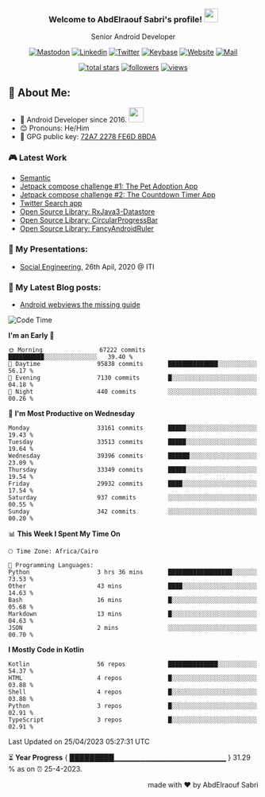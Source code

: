 
<!--
  Title: Senior Android Developer @Storyteller
  Description: Google Certified Associate Android Developer, Clean code, TDD, CICD with knowledge in cybersecurity. 
  Author: abd3lraouf, AbdElraouf Sabri
  -->

<h3 align="center">
  Welcome to AbdElraouf Sabri's profile! 
  <img src="https://media.giphy.com/media/hvRJCLFzcasrR4ia7z/giphy.gif" width="28">
</h3>

<p align='center'>
    Senior Android Developer
</p>

<!-- Social icons section -->
<p align='center'>
      <a href="https://androiddev.social/@abd3lraouf" rel="me"><img src="https://custom-icon-badges.herokuapp.com/badge/-mastodon-black?style=for-the-badge&amp;logo=Mastodon&logoColor=white" alt="Mastodon"></a>
      <a href="https://www.linkedin.com/in/abd3lraouf/"><img src="https://custom-icon-badges.herokuapp.com/badge/-LinkedIn-black?style=for-the-badge&amp;logo=Linkedin&logoColor=white" alt="Linkedin"></a>
      <a href="https://twitter.com/abd3lraouf"><img src="https://custom-icon-badges.herokuapp.com/badge/-Twitter-black?style=for-the-badge&amp;logo=twitter&logoColor=white" alt="Twitter"></a>
      <a href="https://keybase.io/abd3lraouf"><img src="https://custom-icon-badges.herokuapp.com/badge/-Keybase-black?style=for-the-badge&logo=keybase&logoColor=white" alt="Keybase"></a>
      <a href="https://www.abd3lraouf.dev/portfolio/"><img src="https://img.shields.io/badge/-Portfolio-black?style=for-the-badge&amp;logo=google-chrome&amp;logoColor=white" alt="Website"></a>
      <a href="mailto:abdelraoufsabri@gmail.com"><img src="https://img.shields.io/badge/-Say%20Hi!-black?style=for-the-badge&amp;logo=gmail" alt="Mail"></a>
</p>

<!-- Stats icons section -->
<p align='center'>
  <a href="https://github.com/abd3lraouf?tab=repositories&sort=stargazers">
    <img alt="total stars" title="Total stars on GitHub" src="https://custom-icon-badges.herokuapp.com/badge/dynamic/json?logo=star&color=55960c&labelColor=488207&label=Stars&style=for-the-badge&query=%24.stars&url=https://api.github-star-counter.workers.dev/user/abd3lraouf"/></a>
  <a href="https://github.com/abd3lraouf?tab=followers">
    <img alt="followers" title="Follow me on Github" src="https://custom-icon-badges.herokuapp.com/github/followers/abd3lraouf?color=236ad3&labelColor=1155ba&style=for-the-badge&logo=person-add&label=Follow&logoColor=white"/></a>
  <a href="https://github.com/abd3lraouf">
    <img alt="views" title="GitHub profile views" src="https://enwj06txat9l677.m.pipedream.net"/></a>
</p>

<!-- Resume Download section 
<p align='center'>
      <a href="https://github.com/abd3lraouf/abd3lraouf/releases/latest/download/AbdElraouf.Sabri.Android.Developer.resume.pdf
"><img src="https://custom-icon-badges.herokuapp.com/badge/-download%20resume-EC1C24?style=for-the-badge&logo=Adobe%20Acrobat%20Reader&logoColor=white" alt="views" title="Download my latest resume" alt="resume"></a>
</p>
-->

## 🤵 About Me:
- 🏦 Android Developer since 2016.
      <img src="https://media.giphy.com/media/WUlplcMpOCEmTGBtBW/giphy.gif" width="30">
- 😊 Pronouns: He/Him
- 🔑 GPG public key: [72A7 2278 FE6D 8BDA](https://keybase.io/abd3lraouf/pgp_keys.asc?fingerprint=d971ef94887269e4308587a772a72278fe6d8bda)

### 🎮 Latest Work

<!-- - [MVI posts](https://github.com/AbdElraoufSabri/MVIPosts) --> 
- [Semantic](https://github.com/abd3lraouf/Semantic)
- [Jetpack compose challenge #1: The Pet Adoption App](https://github.com/abd3lraouf/compose-challenge-1)
- [Jetpack compose challenge #2: The Countdown Timer App](https://github.com/abd3lraouf/compose-challenge-2)
- [Twitter Search app](https://github.com/abd3lraouf/WeeTwit)
- [Open Source Library: RxJava3-Datastore](https://github.com/abd3lraouf/DatastoreWithRxJava3)
- [Open Source Library: CircularProgressBar](https://github.com/abd3lraouf/CircularProgressBar)
- [Open Source Library: FancyAndroidRuler](https://github.com/abd3lraouf/FancyAndroidRuler)
<!-- - [MVI sample](https://github.com/abd3lraouf/mviSample) -->

### 📕 My Presentations:

- [Social Engineering](https://abd3lraouf.github.io/social-engineering/), 26th Apil, 2020 @ ITI

### 📕 My Latest Blog posts:
<!-- BLOG-POST-LIST:START -->
- [Android webviews the missing guide](https://abd3lraouf.dev/posts/android-webviews-the-missing-guide/)
<!-- BLOG-POST-LIST:END -->

<!--START_SECTION:waka-->
![Code Time](http://img.shields.io/badge/Code%20Time-485%20hrs%205%20mins-blue)

**I'm an Early 🐤** 

```text
🌞 Morning                67222 commits       ██████████░░░░░░░░░░░░░░░   39.40 % 
🌆 Daytime                95838 commits       ██████████████░░░░░░░░░░░   56.17 % 
🌃 Evening                7130 commits        █░░░░░░░░░░░░░░░░░░░░░░░░   04.18 % 
🌙 Night                  440 commits         ░░░░░░░░░░░░░░░░░░░░░░░░░   00.26 % 
```
📅 **I'm Most Productive on Wednesday** 

```text
Monday                   33161 commits       █████░░░░░░░░░░░░░░░░░░░░   19.43 % 
Tuesday                  33513 commits       █████░░░░░░░░░░░░░░░░░░░░   19.64 % 
Wednesday                39396 commits       ██████░░░░░░░░░░░░░░░░░░░   23.09 % 
Thursday                 33349 commits       █████░░░░░░░░░░░░░░░░░░░░   19.54 % 
Friday                   29932 commits       ████░░░░░░░░░░░░░░░░░░░░░   17.54 % 
Saturday                 937 commits         ░░░░░░░░░░░░░░░░░░░░░░░░░   00.55 % 
Sunday                   342 commits         ░░░░░░░░░░░░░░░░░░░░░░░░░   00.20 % 
```


📊 **This Week I Spent My Time On** 

```text
🕑︎ Time Zone: Africa/Cairo

💬 Programming Languages: 
Python                   3 hrs 36 mins       ██████████████████░░░░░░░   73.53 % 
Other                    43 mins             ████░░░░░░░░░░░░░░░░░░░░░   14.63 % 
Bash                     16 mins             █░░░░░░░░░░░░░░░░░░░░░░░░   05.68 % 
Markdown                 13 mins             █░░░░░░░░░░░░░░░░░░░░░░░░   04.63 % 
JSON                     2 mins              ░░░░░░░░░░░░░░░░░░░░░░░░░   00.70 % 
```

**I Mostly Code in Kotlin** 

```text
Kotlin                   56 repos            ██████████████░░░░░░░░░░░   54.37 % 
HTML                     4 repos             █░░░░░░░░░░░░░░░░░░░░░░░░   03.88 % 
Shell                    4 repos             █░░░░░░░░░░░░░░░░░░░░░░░░   03.88 % 
Python                   3 repos             █░░░░░░░░░░░░░░░░░░░░░░░░   02.91 % 
TypeScript               3 repos             █░░░░░░░░░░░░░░░░░░░░░░░░   02.91 % 
```




 Last Updated on 25/04/2023 05:27:31 UTC
<!--END_SECTION:waka-->

⏳ **Year Progress** { █████████▁▁▁▁▁▁▁▁▁▁▁▁▁▁▁▁▁▁▁▁▁ } 31.29 % as on ⏰ 25-4-2023.

<p align="right">made with ❤️ by AbdElraouf Sabri</p>

